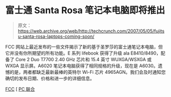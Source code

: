 # 富士通 Santa Rosa 笔记本电脑即将推出

> 原文：<https://web.archive.org/web/http://techcrunch.com/2007/05/05/fujitsu-santa-rosa-laptops-coming-soon/>

FCC 网站上最近发布的一些文件揭示了新的基于圣罗莎的富士通笔记本电脑，但它并没有你所期望的所有功能。E 系列 lifebook 获得了升级 ala E8410/8490，配备了 Core 2 Duo T7700 2.40 GHz 芯片和 15.4 英寸 WUXGA/WSXGA 或 WXGA 显示屏。A6020 笔记本电脑获得了相同规格的升级，现在是 A6030。遗憾的是，两者都缺乏最新最棒的英特尔 Wi-Fi 芯片 4965AGN。我们会及时通知您确切的发布日期、价格和进一步的详细信息。

[FCC](https://web.archive.org/web/20150929052631/http://gullfoss2.fcc.gov/prod/oet/cf/eas/reports/ViewExhibitReport.cfm?mode=Exhibits&RequestTimeout=500&calledFromFrame=N&application_id=143526&fcc_id='EJE-WL0010') [ [PC 联合](https://web.archive.org/web/20150929052631/http://pcjoint.com/fujitsu-lifebook-e8410e8490-and-lifebook-a6030-santa-rosa-laptops/)